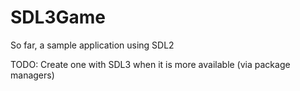 # SDL3Game
So far, a sample application using SDL2

TODO: Create one with SDL3 when it is more available (via package managers)
